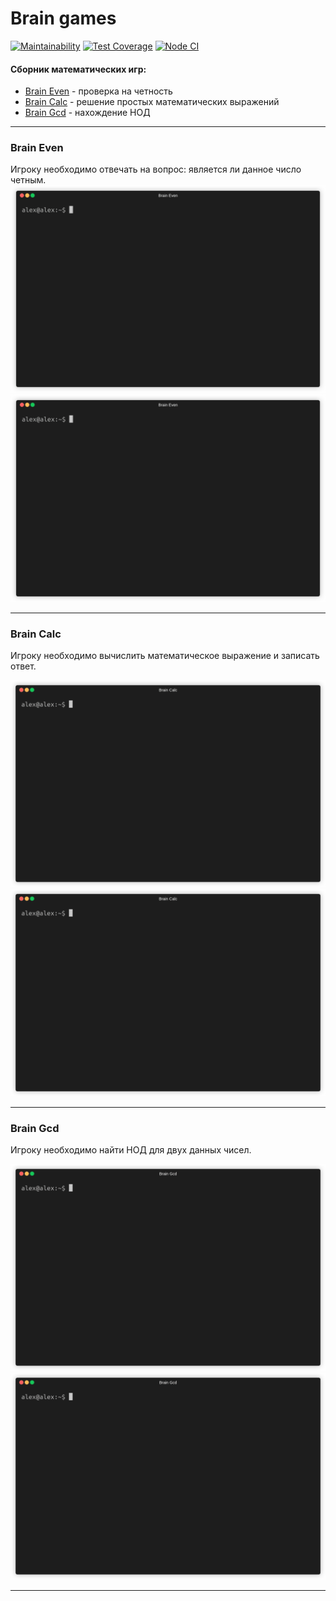 # Brain games

[![Maintainability](https://api.codeclimate.com/v1/badges/a99a88d28ad37a79dbf6/maintainability)](https://codeclimate.com/github/codeclimate/codeclimate/maintainability)
[![Test Coverage](https://api.codeclimate.com/v1/badges/a99a88d28ad37a79dbf6/test_coverage)](https://codeclimate.com/github/codeclimate/codeclimate/test_coverage)
[![Node CI](https://github.com/alexSmkh/frontend-project-lvl1/workflows/Node%20CI/badge.svg)](https://github.com/alexSmkh/frontend-project-lvl1/actions)

#### Сборник математических игр:

- [Brain Even](#brain-even) - проверка на четность
- [Brain Calc](#brain-calc) - решение простых математических выражений
- [Brain Gcd](#brain-gcd) - нахождение НОД

---

### Brain Even

Игроку необходимо отвечать на вопрос: является ли данное число четным.
![](gif_samples/brain-even-win.gif)
![](gif_samples/brain-even-lost.gif)

---

### Brain Calc

Игроку необходимо вычислить математическое выражение и записать ответ.

![](gif_samples/brain-calc-win.gif)
![](gif_samples/brain-calc-lost.gif)

---

### Brain Gcd

Игроку необходимо найти НОД для двух данных чисел.

![](gif_samples/brain-gcd-win.gif)
![](gif_samples/brain-gcd-lost.gif)

---
